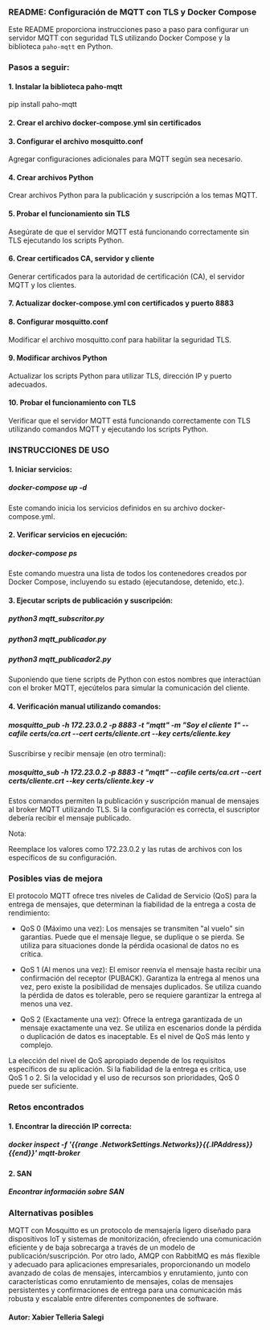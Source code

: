 ### README: Configuración de MQTT con TLS y Docker Compose

Este README proporciona instrucciones paso a paso para configurar un servidor MQTT con seguridad TLS utilizando Docker Compose y la biblioteca `paho-mqtt` en Python.

### Pasos a seguir:

#### 1. Instalar la biblioteca paho-mqtt

pip install paho-mqtt

#### 2. Crear el archivo docker-compose.yml sin certificados

#### 3. Configurar el archivo mosquitto.conf
Agregar configuraciones adicionales para MQTT según sea necesario.

#### 4. Crear archivos Python
Crear archivos Python para la publicación y suscripción a los temas MQTT.

#### 5. Probar el funcionamiento sin TLS
Asegúrate de que el servidor MQTT está funcionando correctamente sin TLS ejecutando los scripts Python.

#### 6. Crear certificados CA, servidor y cliente
Generar certificados para la autoridad de certificación (CA), el servidor MQTT y los clientes.

#### 7. Actualizar docker-compose.yml con certificados y puerto 8883

#### 8. Configurar mosquitto.conf
Modificar el archivo mosquitto.conf para habilitar la seguridad TLS.

#### 9. Modificar archivos Python
Actualizar los scripts Python para utilizar TLS, dirección IP y puerto adecuados.

#### 10. Probar el funcionamiento con TLS
Verificar que el servidor MQTT está funcionando correctamente con TLS utilizando comandos MQTT y ejecutando los scripts Python.

### INSTRUCCIONES DE USO

#### 1. Iniciar servicios:

#####  docker-compose up -d
Este comando inicia los servicios definidos en su archivo docker-compose.yml.

#### 2. Verificar servicios en ejecución:

##### docker-compose ps
Este comando muestra una lista de todos los contenedores creados por Docker Compose, incluyendo su estado (ejecutandose, detenido, etc.).

#### 3. Ejecutar scripts de publicación y suscripción:

##### python3 mqtt_subscritor.py
##### python3 mqtt_publicador.py
##### python3 mqtt_publicador2.py
Suponiendo que tiene scripts de Python con estos nombres que interactúan con el broker MQTT, ejecútelos para simular la comunicación del cliente.

#### 4. Verificación manual utilizando comandos:

##### mosquitto_pub -h 172.23.0.2 -p 8883 -t "mqtt" -m "Soy el cliente 1" --cafile certs/ca.crt --cert certs/cliente.crt --key certs/cliente.key
Suscribirse y recibir mensaje (en otro terminal):
##### mosquitto_sub -h 172.23.0.2 -p 8883 -t "mqtt" --cafile certs/ca.crt --cert certs/cliente.crt --key certs/cliente.key -v
Estos comandos permiten la publicación y suscripción manual de mensajes al broker MQTT utilizando TLS. Si la configuración es correcta, el suscriptor debería recibir el mensaje publicado.

Nota:

Reemplace los valores como 172.23.0.2 y las rutas de archivos con los específicos de su configuración.

### Posibles vias de mejora
El protocolo MQTT ofrece tres niveles de Calidad de Servicio (QoS) para la entrega de mensajes, que determinan la fiabilidad de la entrega a costa de rendimiento:

- QoS 0 (Máximo una vez): Los mensajes se transmiten "al vuelo" sin garantías. Puede que el mensaje llegue, se duplique o se pierda. Se utiliza para situaciones donde la pérdida ocasional de datos no es crítica.

- QoS 1 (Al menos una vez): El emisor reenvía el mensaje hasta recibir una confirmación del receptor (PUBACK). Garantiza la entrega al menos una vez, pero existe la posibilidad de mensajes duplicados. Se utiliza cuando la pérdida de datos es tolerable, pero se requiere garantizar la entrega al menos una vez.

- QoS 2 (Exactamente una vez): Ofrece la entrega garantizada de un mensaje exactamente una vez. Se utiliza en escenarios donde la pérdida o duplicación de datos es inaceptable. Es el nivel de QoS más lento y complejo.

La elección del nivel de QoS apropiado depende de los requisitos específicos de su aplicación. Si la fiabilidad de la entrega es crítica, use QoS 1 o 2. Si la velocidad y el uso de recursos son prioridades, QoS 0 puede ser suficiente.

### Retos encontrados

#### 1. Encontrar la dirección IP correcta:  
##### docker inspect -f '{{range .NetworkSettings.Networks}}{{.IPAddress}}{{end}}' mqtt-broker
#### 2. SAN
##### Encontrar información sobre SAN

### Alternativas posibles

MQTT con Mosquitto es un protocolo de mensajería ligero diseñado para dispositivos IoT y sistemas de monitorización, ofreciendo una comunicación eficiente y de baja sobrecarga a través de un modelo de publicación/suscripción. Por otro lado, AMQP con RabbitMQ es más flexible y adecuado para aplicaciones empresariales, proporcionando un modelo avanzado de colas de mensajes, intercambios y enrutamiento, junto con características como enrutamiento de mensajes, colas de mensajes persistentes y confirmaciones de entrega para una comunicación más robusta y escalable entre diferentes componentes de software.

#### Autor: Xabier Telleria Salegi
